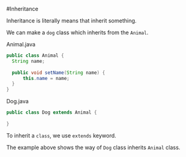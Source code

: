 #Inheritance

Inheritance is literally means that inherit something.

We can make a ```dog``` class which inherits from the ```Animal```.

Animal.java
```java
public class Animal {
  String name;
  
  public void setName(String name) {
      this.name = name;
  }
}
```

Dog.java
```java
public class Dog extends Animal {
  
}
```

To inherit a ```class```, we use ```extends``` keyword.

The example above shows the way of ```Dog``` class inherits ```Animal``` class.
